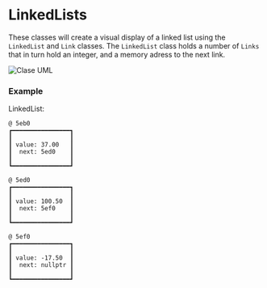 # LinkedLists
These classes will create a visual display of a linked list using the `LinkedList` and `Link` classes. The `LinkedList` class holds a number of `Links` that in turn hold an integer, and a memory adress to the next link.

![Clase UML](https://github.com/user-attachments/assets/7c33788c-7a86-4ec8-8510-3f64ef67da9c)



### Example

LinkedList:

 ```
@ 5eb0
┏━━━━━━━━━━━━━━━━┓
┃                ┃
┃ value: 37.00   ┃
┃  next: 5ed0    ┃
┃                ┃
┗━━━━━━━━━━━━━━━━┛

 @ 5ed0
┏━━━━━━━━━━━━━━━━┓
┃                ┃
┃ value: 100.50  ┃
┃  next: 5ef0    ┃
┃                ┃
┗━━━━━━━━━━━━━━━━┛

 @ 5ef0
┏━━━━━━━━━━━━━━━━┓
┃                ┃
┃ value: -17.50  ┃
┃  next: nullptr ┃
┃                ┃
┗━━━━━━━━━━━━━━━━┛
```

</pre>


